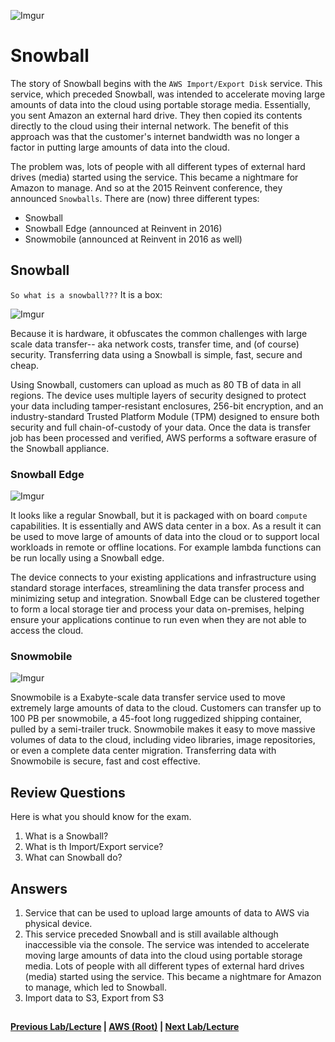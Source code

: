 ![Imgur](https://i.imgur.com/so3NXVC.png)

Snowball
======

The story of Snowball begins with the `AWS Import/Export Disk` service. This service, which preceded Snowball, was 
intended to accelerate moving large amounts of data into the cloud using portable storage media. Essentially, 
you sent Amazon an external hard drive.  They then copied its contents directly to the cloud using 
their internal network. The benefit of this approach was that the customer's internet bandwidth was
no longer a factor in putting large amounts of data into the cloud.

The problem was, lots of people with all different types of external hard drives (media) started using
the service. This became a nightmare for Amazon to manage. And so at the 2015 Reinvent conference, they announced
`Snowballs`.  There are (now) three different types:

  * Snowball
  * Snowball Edge (announced at Reinvent in 2016)
  * Snowmobile (announced at Reinvent in 2016 as well)
  

## Snowball

`So what is a snowball???` It is a box:

![Imgur](https://i.imgur.com/14EPlnc.png)
  

Because it is hardware, it obfuscates the common challenges with large scale data transfer-- aka network costs, transfer
time, and (of course) security. Transferring data using a Snowball is simple, fast, secure and cheap. 

Using Snowball, customers can upload as much as 80 TB of data in all regions. The device uses multiple layers of 
security designed to protect your data including tamper-resistant enclosures, 256-bit encryption, and an industry-standard 
Trusted Platform Module (TPM) designed to ensure both security and full chain-of-custody of your data. Once the data is 
transfer job has been processed and verified, AWS performs a software erasure of the Snowball appliance.


### Snowball Edge

![Imgur](https://i.imgur.com/14EPlnc.png)


It looks like a regular Snowball, but it is packaged with on board `compute` capabilities. It is essentially and 
AWS data center in a box. As a result it can be used to move large of amounts of data into the cloud or to 
support local workloads in remote or offline locations. For example lambda functions can be run locally 
using a Snowball edge.

The device connects to your existing applications and infrastructure using standard storage interfaces, streamlining the
data transfer process and minimizing setup and integration. Snowball Edge can be clustered together to form a local 
storage tier and process your data on-premises, helping ensure your applications continue to run even when they are not 
able to access the cloud. 


### Snowmobile

![Imgur](https://i.imgur.com/Wd0uTcv.png)


Snowmobile is a Exabyte-scale data transfer service used to move extremely large amounts of data to the cloud. Customers
can transfer up to 100 PB per snowmobile, a 45-foot long ruggedized shipping container, pulled by a semi-trailer 
truck. Snowmobile makes it easy to move massive volumes of data to the cloud, including video libraries, image
repositories, or even a complete data center migration. Transferring data with Snowmobile is secure, fast and cost
effective.


## Review Questions

Here is what you should know for the exam.

1.  What is a Snowball?
2.  What is th Import/Export service?
3.  What can Snowball do?


## Answers

1.  Service that can be used to upload large amounts of data to AWS via physical device.
2.  This service preceded Snowball and is still available although inaccessible via the console. The service 
    was intended to accelerate moving large amounts of data into the cloud using portable storage media. 
    Lots of people with all different types of external hard drives (media) started using
    the service. This became a nightmare for Amazon to manage, which led to Snowball.
3.  Import data to S3, Export from S3


## 

**[Previous Lab/Lecture](../storage-gateway/storage-gateway-exam-tips.md) | [AWS (Root)](../readme.adoc) | [Next Lab/Lecture](snowball-exam-tips.md)**

